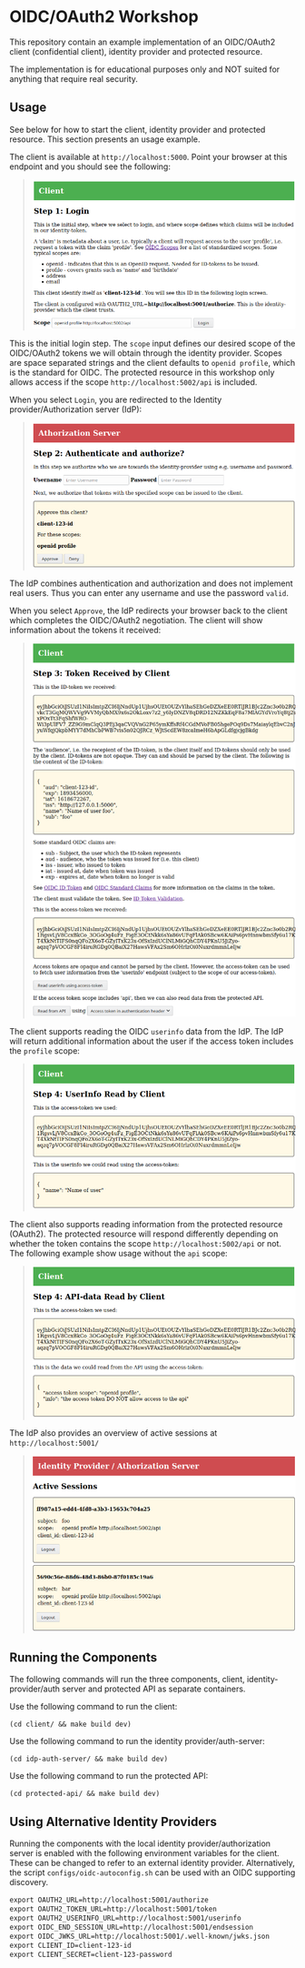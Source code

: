 # OIDC/OAuth2 Workshop

This repository contain an example implementation of an OIDC/OAuth2 client
(confidential client), identity provider and protected resource.

The implementation is for educational purposes only and NOT suited for anything
that require real security.

## Usage

See below for how to start the client, identity provider and protected
resource. This section presents an usage example.

The client is available at `http://localhost:5000`. Point your browser at this
endpoint and you should see the following:

> ![Step 1](images/client-step1.png)

This is the initial login step. The `scope` input defines our desired scope of
the OIDC/OAuth2 tokens we will obtain through the identity provider. Scopes are
space separated strings and the client defaults to `openid profile`, which is
the standard for OIDC. The protected resource in this workshop only allows
access if the scope `http://localhost:5002/api` is included.

When you select `Login`, you are redirected to the Identity
provider/Authorization server (IdP):

> ![Step 2](images/idp-step2.png)

The IdP combines authentication and authorization and does not implement real
users. Thus you can enter any username and use the password `valid`.

When you select `Approve`, the IdP redirects your browser back to the client
which completes the OIDC/OAuth2 negotiation. The client will show information
about the tokens it received:

> ![Step 3](images/client-step3.png)

The client supports reading the OIDC `userinfo` data from the IdP. The IdP will
return additional information about the user if the access token includes the
`profile` scope:

> ![Step 4 userinfo](images/client-step4.png)

The client also supports reading information from the protected resource
(OAuth2). The protected resource will respond differently depending on whether
the token contains the scope `http://localhost:5002/api` or not. The following
example show usage without the `api` scope:

> ![Step 4 API access](images/client-step4-api.png)

The IdP also provides an overview of active sessions at `http://localhost:5001/`

> ![IdP Active Sessions](images/idp-sessions.png)

## Running the Components

The following commands will run the three components, client,
identity-provider/auth server and protected API as separate containers.

Use the following command to run the client:

```console
(cd client/ && make build dev)
```

Use the following command to run the identity provider/auth-server:

```console
(cd idp-auth-server/ && make build dev)
```

Use the following command to run the protected API:

```console
(cd protected-api/ && make build dev)
```

## Using Alternative Identity Providers

Running the components with the local identity provider/authorization server is
enabled with the following environment variables for the client. These can be
changed to refer to an external identity provider. Alternatively, the script
`configs/oidc-autoconfig.sh` can be used with an OIDC supporting discovery.

```
export OAUTH2_URL=http://localhost:5001/authorize
export OAUTH2_TOKEN_URL=http://localhost:5001/token
export OAUTH2_USERINFO_URL=http://localhost:5001/userinfo
export OIDC_END_SESSION_URL=http://localhost:5001/endsession
export OIDC_JWKS_URL=http://localhost:5001/.well-known/jwks.json
export CLIENT_ID=client-123-id
export CLIENT_SECRET=client-123-password
```
